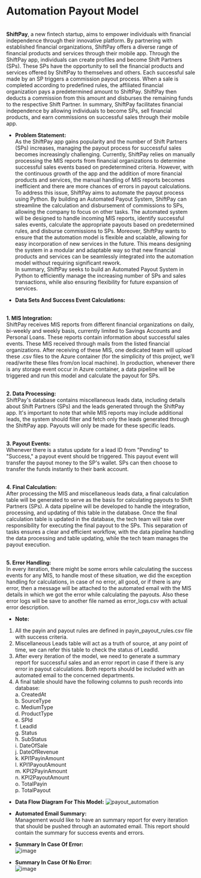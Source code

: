 # Automation Payout Model
\
**ShiftPay**, a new fintech startup, aims to empower individuals with financial independence through their innovative platform. By partnering with established financial organizations, ShiftPay offers a diverse range of financial products and services through their mobile app.
Through the ShiftPay app, individuals can create profiles and become Shift Partners (SPs). These SPs have the opportunity to sell the financial products and services offered by ShiftPay to themselves and others. Each successful sale made by an SP triggers a commission payout process.
When a sale is completed according to predefined rules, the affiliated financial organization pays a predetermined amount to ShiftPay. ShiftPay then deducts a commission from this amount and disburses the remaining funds to the respective Shift Partner.
In summary, ShiftPay facilitates financial independence by allowing individuals to become SPs, sell financial products, and earn commissions on successful sales through their mobile app.



* **Problem Statement:**
\
As the ShiftPay app gains popularity and the number of Shift Partners (SPs) increases, managing the payout process for successful sales becomes increasingly challenging. Currently, ShiftPay relies on manually processing the MIS reports from financial organizations to determine successful sales events based on predetermined criteria. However, with the continuous growth of the app and the addition of more financial products and services, the manual handling of MIS reports becomes inefficient and there are more chances of errors in payout calculations.
To address this issue, ShiftPay aims to automate the payout process using Python. By building an Automated Payout System, ShiftPay can streamline the calculation and disbursement of commissions to SPs, allowing the company to focus on other tasks. The automated system will be designed to handle incoming MIS reports, identify successful sales events, calculate the appropriate payouts based on predetermined rules, and disburse commissions to SPs.
Moreover, ShiftPay wants to ensure that the automation model is flexible and scalable, allowing for easy incorporation of new services in the future. This means designing the system in a modular and adaptable way so that new financial products and services can be seamlessly integrated into the automation model without requiring significant rework.
\
In summary, ShiftPay seeks to build an Automated Payout System in Python to efficiently manage the increasing number of SPs and sales transactions, while also ensuring flexibility for future expansion of services.



* **Data Sets And Success Event Calculations:**

\
**1.	MIS Integration:**
\
ShiftPay receives MIS reports from different financial organizations on daily, bi-weekly and weekly basis, currently limited to Savings Accounts and Personal Loans. These reports contain information about successful sales events. These MIS received through mails from the listed financial organizations. After receiving of these MIS, one dedicated team will upload these .csv files to the Azure container (for the simplicity of this project, we’ll read/write these files from/on local machine). In production, whenever there is any storage event occur in Azure container, a data pipeline will be triggered and run this model and calculate the payout for SPs.

\
**2.	Data Processing:**
\
ShiftPay's database contains miscellaneous leads data, including details about Shift Partners (SPs) and the leads generated through the ShiftPay app. It's important to note that while MIS reports may include additional leads, the system should filter and fetch only the leads generated through the ShiftPay app. Payouts will only be made for these specific leads.

\
**3.	Payout Events:**
\
Whenever there is a status update for a lead ID from "Pending" to "Success," a payout event should be triggered. This payout event will transfer the payout money to the SP's wallet. SPs can then choose to transfer the funds instantly to their bank account.

\
**4.	Final Calculation:**
\
After processing the MIS and miscellaneous leads data, a final calculation table will be generated to serve as the basis for calculating payouts to Shift Partners (SPs). A data pipeline will be developed to handle the integration, processing, and updating of this table in the database.
Once the final calculation table is updated in the database, the tech team will take over responsibility for executing the final payout to the SPs. This separation of tasks ensures a clear and efficient workflow, with the data pipeline handling the data processing and table updating, while the tech team manages the payout execution.

\
**5.	Error Handling:**
\
In every iteration, there might be some errors while calculating the success events for any MIS, to handle most of these situation, we did the exception handling for calculations, in case of no error, all good, or if there is any error, then a message will be attached to the automated email with the MIS details in which we got the error while calculating the payouts. Also these error logs will be save to another file named as error_logs.csv with actual error description.



* **Note:**
1.	All the payin and payout rules are defined in payin_payout_rules.csv file with success criteria.
2.	Miscellaneous Leads table will act as a truth of source, at any point of time, we can refer this table to check the status of LeadId.
3.	After every iteration of the model, we need to generate a summary report for successful sales and an error report in case if there is any error in payout calculations. Both reports should be included with an automated email to the concerned departments.
4.	A final table should have the following columns to push records into database:
    \
    a.	CreatedAt
  	\
    b.	SourceType
    \
  	c.	MediumType
    \
  	d.	ProductType
    \
  	e.	SPId
    \
  	f.	LeadId
    \
  	g.	Status
    \
  	h.	SubStatus
    \
  	i.	DateOfSale
    \
  	j.	DateOfRevenue
    \
  	k.	KPI1PayinAmount
    \
  	l.	KPI1PayoutAmount
    \
  	m.	KPI2PayinAmount
    \
  	n.	KPI2PayoutAmount
    \
    o.	TotalPayin
    \
  	p.	TotalPayout



* **Data Flow Diagram For This Model:**
![payout_automation](https://github.com/manujsinghwal/automation-payout-model/assets/40256851/518ca272-cdec-44ee-a59c-679f900b48c0)



* **Automated Email Summary:**
\
Management would like to have an summary report for every iteration that should be pushed through an automated email. This report should contain the summary for success events and errors.



* **Summary In Case Of Error:**
\
![image](https://github.com/user-attachments/assets/562d503f-2327-41ee-91a9-406ff0c10329)



* **Summary In Case Of No Error:**
\
![image](https://github.com/user-attachments/assets/570a5f5b-c4d9-4cda-9d74-8b8d88662cdf)

